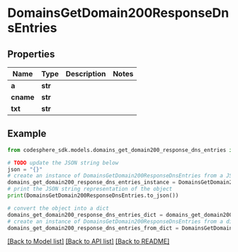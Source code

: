 # DomainsGetDomain200ResponseDnsEntries


## Properties

Name | Type | Description | Notes
------------ | ------------- | ------------- | -------------
**a** | **str** |  |
**cname** | **str** |  |
**txt** | **str** |  |

## Example

```python
from codesphere_sdk.models.domains_get_domain200_response_dns_entries import DomainsGetDomain200ResponseDnsEntries

# TODO update the JSON string below
json = "{}"
# create an instance of DomainsGetDomain200ResponseDnsEntries from a JSON string
domains_get_domain200_response_dns_entries_instance = DomainsGetDomain200ResponseDnsEntries.from_json(json)
# print the JSON string representation of the object
print(DomainsGetDomain200ResponseDnsEntries.to_json())

# convert the object into a dict
domains_get_domain200_response_dns_entries_dict = domains_get_domain200_response_dns_entries_instance.to_dict()
# create an instance of DomainsGetDomain200ResponseDnsEntries from a dict
domains_get_domain200_response_dns_entries_from_dict = DomainsGetDomain200ResponseDnsEntries.from_dict(domains_get_domain200_response_dns_entries_dict)
```
[[Back to Model list]](../README.md#documentation-for-models) [[Back to API list]](../README.md#documentation-for-api-endpoints) [[Back to README]](../README.md)
